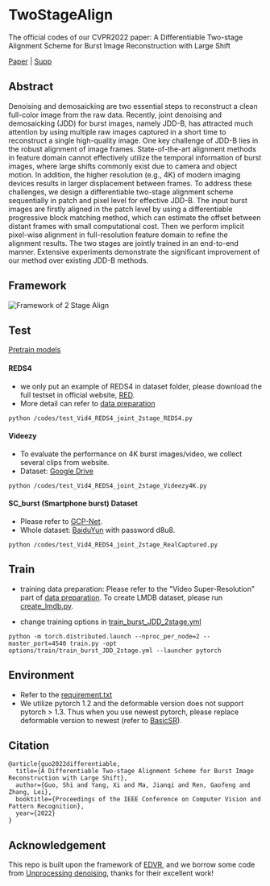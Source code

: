 # TwoStageAlign
The official codes of our CVPR2022 paper: A Differentiable Two-stage Alignment Scheme for Burst Image Reconstruction with Large Shift

[Paper](https://arxiv.org/pdf/2203.09294.pdf) | [Supp](https://github.com/GuoShi28/2StageAlign/blob/main/03788-supp.pdf)

## Abstract
Denoising and demosaicking are two essential steps to reconstruct a clean full-color image from the raw data. Recently, joint denoising and demosaicking (JDD) for burst images, namely JDD-B, has attracted much attention by using multiple raw images captured in a short time to reconstruct a single high-quality image. One key challenge of JDD-B lies in the robust alignment of image frames. State-of-the-art alignment methods in feature domain cannot effectively utilize the temporal information of burst images, where large shifts commonly exist due to camera and object motion. In addition, the higher resolution (e.g., 4K) of modern imaging devices results in larger displacement between frames. To address these challenges, we design a differentiable two-stage alignment scheme sequentially in patch and pixel level for effective JDD-B. The input burst images are firstly aligned in the patch level by using a differentiable progressive block matching method, which can estimate the offset between distant frames with small computational cost. Then we perform implicit pixel-wise alignment in full-resolution feature domain to refine the alignment results. The two stages are jointly trained in an end-to-end manner. Extensive experiments demonstrate the significant improvement of our method over existing JDD-B methods.

## Framework
![Framework of 2 Stage Align](https://github.com/GuoShi28/2StageAlign/blob/main/network.png)

## Test
[Pretrain models](https://github.com/GuoShi28/2StageAlign/tree/main/experiments/J0007_JDDB_PBMNet_wgr_ncc_gt_s2h/models)

#### REDS4

* we only put an example of REDS4 in dataset folder, please download the full testset in official website, [RED](https://seungjunnah.github.io/Datasets/reds.html). 
* More detail can refer to [data preparation](https://github.com/xinntao/EDVR/blob/master/docs/DatasetPreparation.md)

```
python /codes/test_Vid4_REDS4_joint_2stage_REDS4.py
```

#### Videezy

* To evaluate the performance on 4K burst images/video, we collect several clips from website. 
* Dataset: [Google Drive](https://drive.google.com/file/d/1YDljUONvyKUO24smTx__CUH_4Zxhle09/view?usp=sharing)

```
python /codes/test_Vid4_REDS4_joint_2stage_Videezy4K.py
```

#### SC_burst (Smartphone burst) Dataset

* Please refer to [GCP-Net](https://github.com/GuoShi28/GCP-Net). 
* Whole dataset: [BaiduYun](https://pan.baidu.com/s/1gRQ1im6Qa7vZiuOv9eO2Qw) with password d8u8.

```
python /codes/test_Vid4_REDS4_joint_2stage_RealCaptured.py
```

## Train
* training data preparation: Please refer to the "Video Super-Resolution" part of [data preparation](https://github.com/xinntao/EDVR/blob/master/docs/DatasetPreparation.md). To create LMDB dataset, please run [create_lmdb.py](https://github.com/GuoShi28/2StageAlign/blob/main/codes/data_scripts/create_lmdb.py).

* change training options in [train_burst_JDD_2stage.yml](https://github.com/GuoShi28/2StageAlign/blob/main/codes/options/train/train_burst_JDD_2stage.yml)

```
python -m torch.distributed.launch --nproc_per_node=2 --master_port=4540 train.py -opt options/train/train_burst_JDD_2stage.yml --launcher pytorch
```

## Environment
* Refer to the [requirement.txt](https://github.com/GuoShi28/2StageAlign/blob/main/requirements.txt)
* We utilize pytorch 1.2 and the deformable version does not support pytorch > 1.3. Thus when you use newest pytorch, please replace deformable version to newest (refer to [BasicSR](https://github.com/xinntao/BasicSR)). 

## Citation
```
@article{guo2022differentiable,
  title={A Differentiable Two-stage Alignment Scheme for Burst Image Reconstruction with Large Shift},
  author={Guo, Shi and Yang, Xi and Ma, Jianqi and Ren, Gaofeng and Zhang, Lei},
  booktitle={Proceedings of the IEEE Conference on Computer Vision and Pattern Recognition},
  year={2022}
}
```

## Acknowledgement
This repo is built upon the framework of [EDVR](https://github.com/xinntao/EDVR), and we borrow some code from [Unprocessing denoising](https://github.com/timothybrooks/unprocessing), thanks for their excellent work!
